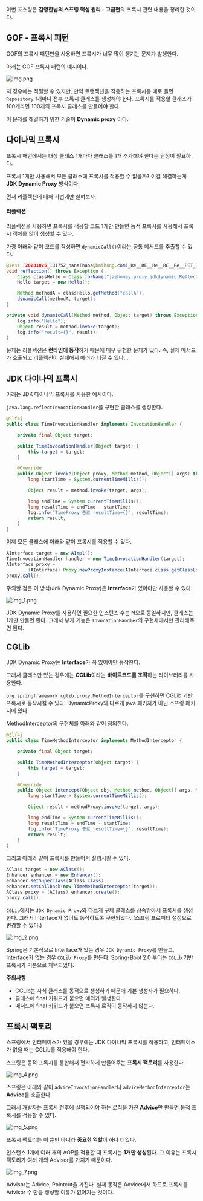 이번 포스팅은 **김영한님의 스프링 핵심 원리 - 고급편**의 프록시 관련 내용을 정리한 것이다.

## GOF - 프록시 패턴

GOF의 프록시 패턴만을 사용하면 프록시가 너무 많이 생기는 문제가 발생한다.

아래는 GOF 프록시 패턴의 예시이다.

![img.png](img.png)

저 경우에는 적절할 수 있지만, 만약 트랜잭션을 적용하는 프록시를 예로 들면 `Repository` 1개마다 전부 프록시 클래스를 생성해야 한다. 프록시를 적용할 클래스가 100개라면 100개의 프록시 클래스를 만들어야 한다.

이 문제를 해결하기 위한 기술이 **Dynamic proxy** 이다.

## 다이나믹 프록시

프록시 패턴에서는 대상 클래스 1개마다 클래스를 1개 추가해야 한다는 단점이 필요하다.

프록시 1개만 사용해서 모든 클래스에 프록시를 적용할 수 없을까? 이걸 해결하는게 **JDK Dynamic Proxy** 방식이다.

먼저 리플렉션에 대해 가볍게만 살펴보자.

#### 리플렉션
리플렉션을 사용하면 프록시를 적용할 코드 1개만 만들면 동적 프록시를 사용해서 프록시 객체를 많이 생성할 수 있다.

가령 아래와 같이 코드를 작성하면 `dynamicCall()`이라는 공통 메서드를 추출할 수 있다.

```java
@Test [20231025_181752_nana(nana@baihong.com)_Re__RE__Re__RE__Re__PET_INQUIRmail.eml](..%2F..%2F..%2F..%2FDownloads%2F20231025_181752_nana%28nana%40baihong.com%29_Re__RE__Re__RE__Re__PET_INQUIRmail.eml)
void reflection() throws Exception {
    Class classHello = Class.forName("jaehoney.proxy.jdkdynamic.ReflectionTest$Hello"); 
    Hello target = new Hello();

    Method methodA = classHello.getMethod("callA");
    dynamicCall(methodA, target);
}

private void dynamicCall(Method method, Object target) throws Exception {
    log.info("Hello");
    Object result = method.invoke(target);
    log.info("result={}", result);
}
```

문제는 리플렉션은 **런타임에 동작**하기 때문에 매우 위험한 문제가 있다. 즉, 실제 메서드가 호출되고 리플렉션이 실패해서 에러가 터질 수 있다. .

## JDK 다이나믹 프록시

아래는 JDK 다이나믹 프록시를 사용한 예시이다.

`java.lang.reflectInvocationHandler`를 구현한 클래스를 생성한다. 

```java
@Slf4j
public class TimeInvocationHandler implements InvocationHandler {

    private final Object target;

    public TimeInvocationHandler(Object target) {
        this.target = target;
    }

    @Override
    public Object invoke(Object proxy, Method method, Object[] args) throws Throwable {
        long startTime = System.currentTimeMillis();

        Object result = method.invoke(target, args);

        long endTime = System.currentTimeMillis();
        long resultTime = endTime - startTime;
        log.info("TimeProxy 종료 resultTime={}", resultTime);
        return result;
    }
}
```

이제 모든 클래스에 아래와 같이 프록시를 적용할 수 있다.

```java
AInterface target = new AImpl();
TimeInvocationHandler handler = new TimeInvocationHandler(target);
AInterface proxy =
        (AInterface) Proxy.newProxyInstance(AInterface.class.getClassLoader(), new class[] {AInterface.class}, handler);
proxy.call();
```

주의할 점은 이 방식(Jdk Dynamic Proxy)은 **Interface**가 있어야만 사용할 수 있다.

![img_1.png](img_1.png)

JDK Dynamic Proxy를 사용하면 필요한 인스턴스 수는 N으로 동일하지만, 클래스는 1개만 만들면 된다. 그래서 부가 기능은 `InvocationHandler`의 구현체에서만 관리해주면 된다.

## CGLib

JDK Dynamic Proxy는 **Interface**가 꼭 있어야만 동작한다.

그래서 클래스만 있는 경우에는 **CGLib**이라는 **바이트코드를 조작**하는 라이브러리를 사용한다.

`org.springframework.cglib.proxy.MethodInterceptor`를 구현하면 CGLib 기반 프록시로 동작시킬 수 있다. DynamicProxy와 다르게 java 패키지가 아닌 스프링 패키지에 있다.

MethodInterceptor의 구현체를 아래와 같이 정의한다.

```java
@Slf4j
public class TimeMethodInterceptor implements MethodInterceptor {

    private final Object target;

    public TimeMethodInterceptor(Object target) {
        this.target = target;
    }

    @Override
    public Object intercept(Object obj, Method method, Object[] args, MethodProxy methodProxy) throws Throwable {
        long startTime = System.currentTimeMillis();

        Object result = methodProxy.invoke(target, args);

        long endTime = System.currentTimeMillis();
        long resultTime = endTime - startTime;
        log.info("TimeProxy 종료 resultTime={}", resultTime);
        return result;
    }
}
```

그리고 아래와 같이 프록시를 만들어서 실행시킬 수 있다.

```java
AClass target = new AClass();
Enhancer enhancer = new Enhancer();
enhancer.setSuperclass(AClass.class);
enhancer.setCallback(new TimeMethodInterceptor(target));
AClass proxy = (AClass) enhancer.create();
proxy.call();
```

`CGLib`에서는 `JDK Dynamic Proxy`와 다르게 구체 클래스를 상속받아서 프록시를 생성한다. 그래서 Interface가 없어도 동작하도록 구현되었다. (스프링 프로퍼티 설정으로 변경할 수 있다.)

![img_2.png](img_2.png)

Spring은 기본적으로 Interface가 있는 경우  `JDK Dynamic Proxy`를 만들고, Interface가 없는 경우 `CGLib Proxy`를 만든다. Spring-Boot 2.0 부터는 `CGLib` 기반 프록시가 기본으로 채택되었다.

**주의사항**
- CGLib는 자식 클래스를 동적으로 생성하기 때문에 기본 생성자가 필요하다.
- 클래스에 final 키워드가 붙으면 예외가 발생한다.
- 메서드에 final 키워드가 붙으면 프록시 로직이 동작하지 않는다.

## 프록시 팩토리

스프링에서 인터페이스가 있을 경우에는 JDK 다이나믹 프록시를 적용하고, 인터페이스가 없을 때는 CGLib를 적용해야 한다.

스프링은 동적 프록시를 통합해서 편리하게 만들어주는 **프록시 팩토리**를 사용한다.

![img_4.png](img_4.png)

스프링은 아래와 같이 `adviceInvocationHandler`나 `adviceMethodInterceptor`는 **Advice**를 호출한다.

그래서 개발자는 프록시 전후에 실행되어야 하는 로직을 가진 **Advice**만 만들면 동적 프록시를 적용할 수 있다.

![img_5.png](img_5.png)

프록시 팩토리는 이 뿐만 아니라 **중요한 역할**이 하나 더있다.

인스턴스 1개에 여러 개의 AOP를 적용할 때 프록시는 **1개만 생성**된다. 그 이유는 프록시 팩토리가 여러 개의 Advisor를 가지기 때문이다.

![img_7.png](img_7.png)

Advisor는 Advice, Pointcut을 가진다. 실제 동작은 Advice에서 하므로 프록시를 Advisor 수 만큼 생성할 이유가 없어지는 것이다.


